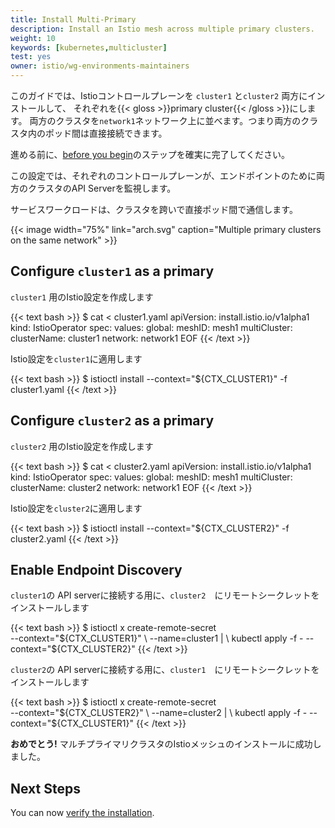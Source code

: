 ```yaml
---
title: Install Multi-Primary
description: Install an Istio mesh across multiple primary clusters.
weight: 10
keywords: [kubernetes,multicluster]
test: yes
owner: istio/wg-environments-maintainers
---
```

このガイドでは、Istioコントロールプレーンを `cluster1` と`cluster2` 両方にインストールして、
それぞれを{{< gloss >}}primary cluster{{< /gloss >}}にします。
両方のクラスタを`network1`ネットワーク上に並べます。つまり両方のクラスタ内のポッド間は直接接続できます。

進める前に、[before you begin](/ja/docs/setup/install/multicluster/before-you-begin)のステップを確実に完了してください。

この設定では、それぞれのコントロールプレーンが、エンドポイントのために両方のクラスタのAPI Serverを監視します。

サービスワークロードは、クラスタを跨いで直接ポッド間で通信します。

{{< image width="75%"
    link="arch.svg"
    caption="Multiple primary clusters on the same network"
    >}}

## Configure `cluster1` as a primary

`cluster1` 用のIstio設定を作成します

{{< text bash >}}
$ cat <<EOF > cluster1.yaml
apiVersion: install.istio.io/v1alpha1
kind: IstioOperator
spec:
  values:
    global:
      meshID: mesh1
      multiCluster:
        clusterName: cluster1
      network: network1
EOF
{{< /text >}}

Istio設定を`cluster1`に適用します

{{< text bash >}}
$ istioctl install --context="${CTX_CLUSTER1}" -f cluster1.yaml
{{< /text >}}

## Configure `cluster2` as a primary

`cluster2` 用のIstio設定を作成します

{{< text bash >}}
$ cat <<EOF > cluster2.yaml
apiVersion: install.istio.io/v1alpha1
kind: IstioOperator
spec:
  values:
    global:
      meshID: mesh1
      multiCluster:
        clusterName: cluster2
      network: network1
EOF
{{< /text >}}


Istio設定を`cluster2`に適用します

{{< text bash >}}
$ istioctl install --context="${CTX_CLUSTER2}" -f cluster2.yaml
{{< /text >}}

## Enable Endpoint Discovery

`cluster1`の API serverに接続する用に、`cluster2`　にリモートシークレットをインストールします

{{< text bash >}}
$ istioctl x create-remote-secret \
    --context="${CTX_CLUSTER1}" \
    --name=cluster1 | \
    kubectl apply -f - --context="${CTX_CLUSTER2}"
{{< /text >}}

`cluster2`の API serverに接続する用に、`cluster1`　にリモートシークレットをインストールします

{{< text bash >}}
$ istioctl x create-remote-secret \
    --context="${CTX_CLUSTER2}" \
    --name=cluster2 | \
    kubectl apply -f - --context="${CTX_CLUSTER1}"
{{< /text >}}

**おめでとう!** マルチプライマリクラスタのIstioメッシュのインストールに成功しました。

## Next Steps

You can now [verify the installation](/ja/docs/setup/install/multicluster/verify).

